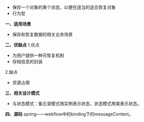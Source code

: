 - 保存一个对象的某个状态，以便在适当的适合恢复对象
- 行为型

**一、适用场景**
- 保存和恢复数据的相关业务场景

**二、优缺点**
1.优点
- 为用户提供一种可恢复机制
- 存档信息的封装

2.缺点
- 资源占用

**三、相关设计模式**
- 与状态模式：备忘录模式用实例表示状态，状态模式用类表示状态。

**四、源码**
spring——webflow中的binding下的messageContext。

